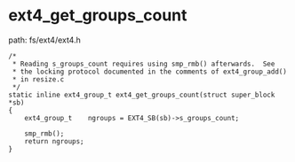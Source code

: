 ext4_get_groups_count
========================================

path: fs/ext4/ext4.h
```
/*
 * Reading s_groups_count requires using smp_rmb() afterwards.  See
 * the locking protocol documented in the comments of ext4_group_add()
 * in resize.c
 */
static inline ext4_group_t ext4_get_groups_count(struct super_block *sb)
{
    ext4_group_t    ngroups = EXT4_SB(sb)->s_groups_count;

    smp_rmb();
    return ngroups;
}
```